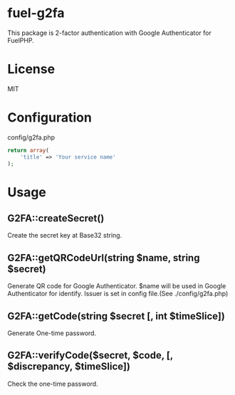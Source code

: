 # fuel-g2fa

This package is 2-factor authentication with Google Authenticator for FuelPHP.

# License

MIT

# Configuration

config/g2fa.php

```php
return array(
    'title' => 'Your service name'
);
```

# Usage

## G2FA::createSecret()

Create the secret key at Base32 string.

## G2FA::getQRCodeUrl(string $name, string $secret)

Generate QR code for Google Authenticator.
$name will be used in Google Authenticator for identify.
Issuer is set in config file.(See ./config/g2fa.php)

## G2FA::getCode(string $secret [, int $timeSlice])

Generate One-time password.

## G2FA::verifyCode($secret, $code, [, $discrepancy, $timeSlice])

Check the one-time password.
